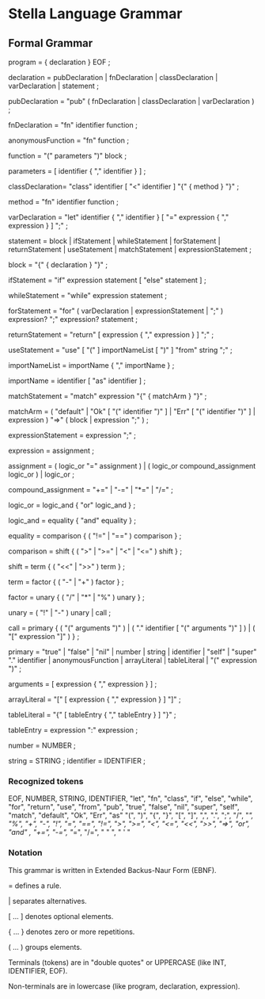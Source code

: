 # Stella Language Grammar

## Formal Grammar

program         = { declaration } EOF ;

declaration     = pubDeclaration
| fnDeclaration
| classDeclaration
| varDeclaration
| statement ;

pubDeclaration  = "pub" ( fnDeclaration | classDeclaration | varDeclaration ) ;

fnDeclaration   = "fn" identifier function ;

anonymousFunction = "fn" function ;

function        = "(" parameters ")" block ;

parameters      = [ identifier { "," identifier } ] ;

classDeclaration= "class" identifier [ "<" identifier ] "{" { method } "}" ;

method          = "fn" identifier function ;

varDeclaration  = "let" identifier { "," identifier } [ "=" expression { "," expression } ] ";" ;

statement       = block
| ifStatement
| whileStatement
| forStatement
| returnStatement
| useStatement
| matchStatement
| expressionStatement ;

block           = "{" { declaration } "}" ;

ifStatement     = "if" expression statement [ "else" statement ] ;

whileStatement  = "while" expression statement ;

forStatement    = "for" ( varDeclaration | expressionStatement | ";" ) expression? ";" expression? statement ;

returnStatement = "return" [ expression { "," expression } ] ";" ;

useStatement    = "use" [ "(" ] importNameList [ ")" ] "from" string ";" ;

importNameList  = importName { "," importName } ;

importName      = identifier [ "as" identifier ] ;

matchStatement  = "match" expression "{" { matchArm } "}" ;

matchArm        = ( "default" | "Ok" [ "(" identifier ")" ] | "Err" [ "(" identifier ")" ] | expression ) "=>" ( block | expression ";" ) ;

expressionStatement = expression ";" ;

expression      = assignment ;

assignment      = ( logic_or "=" assignment )
| ( logic_or compound_assignment logic_or )
| logic_or ;

compound_assignment = "+=" | "-=" | "*=" | "/=" ;

logic_or        = logic_and { "or" logic_and } ;

logic_and       = equality { "and" equality } ;

equality        = comparison { ( "!=" | "==" ) comparison } ;

comparison      = shift { ( ">" | ">=" | "<" | "<=" ) shift } ;

shift           = term { ( "<<" | ">>" ) term } ;

term            = factor { ( "-" | "+" ) factor } ;

factor          = unary { ( "/" | "*" | "%" ) unary } ;

unary           = ( "!" | "-" ) unary
| call ;

call            = primary { ( "(" arguments ")" ) | ( "." identifier [ "(" arguments ")" ] ) | ( "[" expression "]" ) } ;

primary         = "true" | "false" | "nil"
| number
| string
| identifier
| "self"
| "super" "." identifier
| anonymousFunction
| arrayLiteral
| tableLiteral
| "(" expression ")" ;

arguments       = [ expression { "," expression } ] ;

arrayLiteral    = "[" [ expression { "," expression } ] "]" ;

tableLiteral    = "{" [ tableEntry { "," tableEntry } ] "}" ;

tableEntry      = expression ":" expression ;

number          = NUMBER ;

string          = STRING ;
identifier      = IDENTIFIER ;

### Recognized tokens
EOF, NUMBER, STRING, IDENTIFIER,
"let", "fn", "class", "if", "else", "while", "for", "return", "use", "from", "pub", "true", "false", "nil", "super", "self", "match", "default", "Ok", "Err", "as"
"(", ")", "{", "}", "[", "]", ",", ".", ";", "/", "*", "%", "+", "-", "!", "=", "==", "!=", ">", ">=", "<", "<=", "<<", ">>", "=>", "or", "and" , "+=", "-=", "*=", "/=", 
" " ", " ' " 

### Notation 
This grammar is written in Extended Backus-Naur Form (EBNF).

= defines a rule.

| separates alternatives.

[ ... ] denotes optional elements.

{ ... } denotes zero or more repetitions.

( ... ) groups elements.

Terminals (tokens) are in "double quotes" or UPPERCASE (like INT, IDENTIFIER, EOF).

Non-terminals are in lowercase (like program, declaration, expression).

